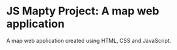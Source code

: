 # JS Mapty Project: A map web application

A map web application created using HTML, CSS and JavaScript.
